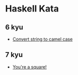 # Haskell Kata

## 6 kyu
* [Convert string to camel case](https://www.codewars.com/kata/517abf86da9663f1d2000003)

## 7 kyu
* [You're a square!](https://www.codewars.com/kata/54c27a33fb7da0db0100040e)
